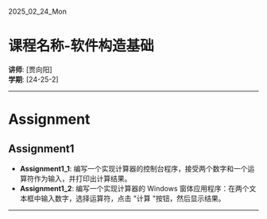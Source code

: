 2025_02_24_Mon

# 课程名称-软件构造基础
**讲师**: [贾向阳]  
**学期**: [24-25-2]

---

# Assignment
## Assignment1
- **Assignment1_1**:
	编写一个实现计算器的控制台程序，接受两个数字和一个运算符作为输入，并打印出计算结果。
- **Assignment1_2**:
	编写一个实现计算器的 Windows 窗体应用程序：在两个文本框中输入数字，选择运算符，点击 "计算 "按钮，然后显示结果。

---




